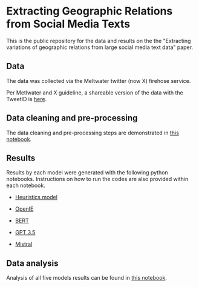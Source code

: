 # Extracting Geographic Relations from Social Media Texts
This is the public repository for the data and results on the the "Extracting variations of geographic relations from large social media text data" paper. 

## Data 
The data was collected via the Meltwater twitter (now X) firehose service. 

Per Metlwater and X guideline, a shareable version of the data with the TweetID is [here](https://github.com/yiyunyc2/geographic-relations/blob/3a8abefeec7aa73d5936b5ceef039d84ae24639f/GeoIsa_50states_tweets_ids.csv). 

## Data cleaning and pre-processing 
The data cleaning and pre-processing steps are demonstrated in [this notebook](https://github.com/yiyunyc2/geographic-relations/blob/e828e8f4b154343e27e68463fd4d9a1da947fad1/Geographic_relations_DataCleaning_Preprocessing.ipynb). 

## Results
Results by each model were generated with the following python notebooks. Instructions on how to run the codes are also provided within each notebook. 

- [Heuristics model](https://github.com/yiyunyc2/geographic-relations/blob/b556923d3efa24bb0392e41bef1e9ae016104a1b/GeoIsa_Heuristics_model.ipynb)
  
- [OpenIE](https://github.com/yiyunyc2/geographic-relations/blob/b556923d3efa24bb0392e41bef1e9ae016104a1b/GeoIsa_OpenIE_model.ipynb)
  
- [BERT](https://github.com/yiyunyc2/geographic-relations/blob/b556923d3efa24bb0392e41bef1e9ae016104a1b/GeoIsa_BERT_model.ipynb)
  
- [GPT 3.5](https://github.com/yiyunyc2/geographic-relations/blob/b556923d3efa24bb0392e41bef1e9ae016104a1b/Geo_Isa_GPT3.5_model.ipynb)
  
- [Mistral](https://github.com/yiyunyc2/geographic-relations/blob/b556923d3efa24bb0392e41bef1e9ae016104a1b/GeoIsa_Mistral_model.ipynb) 

## Data analysis 
Analysis of all five models results can be found in [this notebook](https://github.com/yiyunyc2/geographic-relations/blob/8b3c1ed0854d5a47e9fbd1fa1dcac24a171127fe/Geographic_relations_data_analysis.ipynb). 
